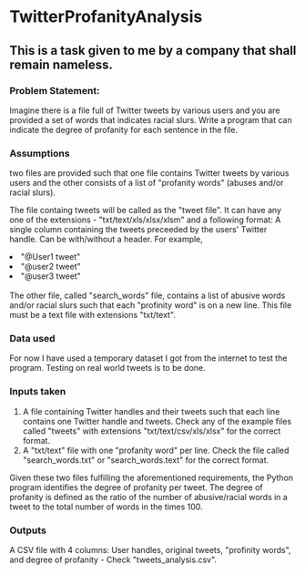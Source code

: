 # TwitterProfanityAnalysis
## This is a task given to me by a company that shall remain nameless. 

### Problem Statement:
Imagine there is a file full of Twitter tweets by various users and you are provided a set of words that indicates racial slurs. Write a program that can indicate the degree of profanity for each sentence in the file.

### Assumptions
two files are provided such that one file contains Twitter tweets by various users and the other consists of a list of "profanity words" (abuses and/or racial slurs).

The file containg tweets will be called as the "tweet file". It can have any one of the extensions - "txt/text/xls/xlsx/xlsm" and a following format: A single column containing the tweets preceeded by the users' Twitter handle. Can be with/without a header. For example,

<li>"@User1 tweet"</li>
<li>"@user2 tweet"</li>
<li>"@user3 tweet"</li>
<br>
The other file, called "search_words" file, contains a list of abusive words and/or racial slurs such that each "profinity word" is on a new line. This file must be a text file with extensions "txt/text".

### Data used
For now I have used a temporary dataset I got from the internet to test the program. Testing on real world tweets is to be done.

### Inputs taken
1. A file containing Twitter handles and their tweets such that each line contains one Twitter handle and tweets. Check any of the example files called "tweets" with extensions "txt/text/csv/xls/xlsx" for the correct format.
2. A "txt/text" file with one "profanity word" per line. Check the file called "search_words.txt" or "search_words.text" for the correct format.

Given these two files fulfilling the aforementioned requirements, the Python program identifies the degree of profanity per tweet. The degree of profanity is defined as the ratio of the number of abusive/racial words in a tweet to the total number of words in the times 100.

### Outputs
A CSV file with 4 columns: User handles, original tweets, "profinity words", and degree of profanity - Check "tweets_analysis.csv".
